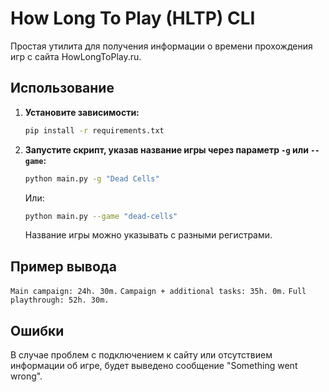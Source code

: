 # How Long To Play (HLTP) CLI

Простая утилита для получения информации о времени прохождения игр с сайта HowLongToPlay.ru.


## Использование

1.  **Установите зависимости:**

    ```bash
    pip install -r requirements.txt
    ```

2.  **Запустите скрипт, указав название игры через параметр `-g` или `--game`:**

    ```bash
    python main.py -g "Dead Cells"
    ```

    Или:

    ```bash
    python main.py --game "dead-cells"
    ```

    Название игры можно указывать с разными регистрами.


## Пример вывода

`Main campaign: 24h. 30m.`
`Campaign + additional tasks: 35h. 0m.`
`Full playthrough: 52h. 30m.`


## Ошибки

В случае проблем с подключением к сайту или отсутствием информации об игре, будет выведено сообщение "Something went wrong".
